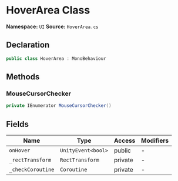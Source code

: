 # HoverArea Class

**Namespace:** `UI`
**Source:** `HoverArea.cs`

## Declaration

```csharp
public class HoverArea : MonoBehaviour
```

## Methods

### MouseCursorChecker

```csharp
private IEnumerator MouseCursorChecker()
```

## Fields

| Name | Type | Access | Modifiers |
|------|------|--------|-----------|
| `onHover` | `UnityEvent<bool>` | public | - |
| `_rectTransform` | `RectTransform` | private | - |
| `_checkCoroutine` | `Coroutine` | private | - |

